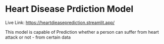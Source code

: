 # Heart Disease Prdiction Model 
   Live Link: https://heartdieaseprediction.streamlit.app/

This model is capable of Prediction whether a person can suffer from heart attack or not - from certain data 


   
